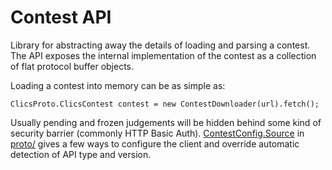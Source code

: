 Contest API
===========

Library for abstracting away the details of loading and parsing a contest. The
API exposes the internal implementation of the contest as a collection of flat
protocol buffer objects.

Loading a contest into memory can be as simple as:

```
ClicsProto.ClicsContest contest = new ContestDownloader(url).fetch();
```

Usually pending and frozen judgements will be hidden behind some kind of
security barrier (commonly HTTP Basic Auth).
[ContestConfig.Source](./proto/config.proto) in [proto/](./proto/) gives a few
ways to configure the client and override automatic detection of API type and
version.
